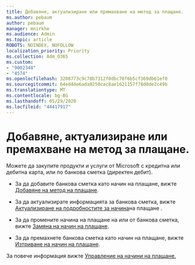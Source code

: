 ```yaml
---
title: Добавяне, актуализиране или премахване на метод за плащане.
ms.author: pebaum
author: pebaum
manager: mnirkhe
ms.audience: Admin
ms.topic: article
ROBOTS: NOINDEX, NOFOLLOW
localization_priority: Priority
ms.collection: Adm_O365
ms.custom:
- "9002348"
- "4574"
ms.openlocfilehash: 3208773c9c78b7312f0dbc70f6b5cf369db61ef0
ms.sourcegitcommit: 64ed44e6ada9250cac8ae1621157f78d0de2c49b
ms.translationtype: MT
ms.contentlocale: bg-BG
ms.lasthandoff: 05/29/2020
ms.locfileid: "44417917"
---
```

# <a name="add-update-or-remove-payment-method"></a>Добавяне, актуализиране или премахване на метод за плащане.

Можете да закупите продукти и услуги от Microsoft с кредитна или дебитна карта, или по банкова сметка (директен дебит).

- За да добавите банкова сметка като начин на плащане, вижте [Добавяне на метод на плащане](https://docs.microsoft.com/microsoft-365/commerce/billing-and-payments/manage-payment-methods#add-a-payment-method).

- За да актуализирате информацията за банкова сметка, вижте [Актуализиране на подробностите за начина](https://docs.microsoft.com/microsoft-365/commerce/billing-and-payments/manage-payment-methods#update-payment-method-details)на плащане .

- За да промените начина на плащане на или от банкова сметка, вижте [Замяна на начин на плащане](https://docs.microsoft.com/microsoft-365/commerce/billing-and-payments/manage-payment-methods#replace-a-payment-method).

- За да премахнете банкова сметка като начин на плащане, вижте [Изтриване на начин на плащане](https://docs.microsoft.com/microsoft-365/commerce/billing-and-payments/manage-payment-methods#delete-a-payment-method).

За повече информация вижте [Управление на начини на плащане.](https://docs.microsoft.com/microsoft-365/commerce/billing-and-payments/manage-payment-methods)
